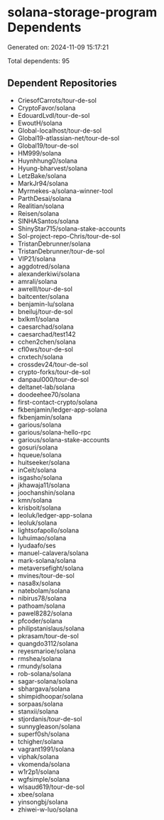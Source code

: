 # solana-storage-program Dependents

Generated on: 2024-11-09 15:17:21

Total dependents: 95

## Dependent Repositories

- CriesofCarrots/tour-de-sol
- CryptoFavor/solana
- EdouardLvdl/tour-de-sol
- EwoutH/solana
- Global-localhost/tour-de-sol
- Global19-atlassian-net/tour-de-sol
- Global19/tour-de-sol
- HM999/solana
- Huynhhung0/solana
- Hyung-bharvest/solana
- LetzBake/solana
- MarkJr94/solana
- Myrmekes-a/solana-winner-tool
- ParthDesai/solana
- Realitian/solana
- Reisen/solana
- SINHASantos/solana
- ShinyStar715/solana-stake-accounts
- Sol-project-repo-Chris/tour-de-sol
- TristanDebrunner/solana
- TristanDebrunner/tour-de-sol
- VIP21/solana
- aggdotred/solana
- alexanderkiwi/solana
- amrali/solana
- awrelll/tour-de-sol
- baitcenter/solana
- benjamin-lu/solana
- bneiluj/tour-de-sol
- bxlkm1/solana
- caesarchad/solana
- caesarchad/test142
- cchen2chen/solana
- cfl0ws/tour-de-sol
- cnxtech/solana
- crossdev24/tour-de-sol
- crypto-forks/tour-de-sol
- danpaul000/tour-de-sol
- deltanet-lab/solana
- doodeehee70/solana
- first-contact-crypto/solana
- fkbenjamin/ledger-app-solana
- fkbenjamin/solana
- garious/solana
- garious/solana-hello-rpc
- garious/solana-stake-accounts
- gosuri/solana
- hqueue/solana
- huitseeker/solana
- inCeit/solana
- isgasho/solana
- jkhawaja11/solana
- joochanshin/solana
- kmn/solana
- krisboit/solana
- leoluk/ledger-app-solana
- leoluk/solana
- lightsofapollo/solana
- luhuimao/solana
- lyudaafo/ses
- manuel-calavera/solana
- mark-solana/solana
- metaversefight/solana
- mvines/tour-de-sol
- nasa8x/solana
- natebolam/solana
- nibirus78/solana
- pathoam/solana
- pawel8282/solana
- pfcoder/solana
- philipstanislaus/solana
- pkrasam/tour-de-sol
- quangdo3112/solana
- reyesmarioe/solana
- rmshea/solana
- rmundy/solana
- rob-solana/solana
- sagar-solana/solana
- sbhargava/solana
- shimpidhoopar/solana
- sorpaas/solana
- stanxii/solana
- stjordanis/tour-de-sol
- sunnygleason/solana
- superf0sh/solana
- tchigher/solana
- vagrant1991/solana
- viphak/solana
- vkomenda/solana
- w1r2p1/solana
- wgfsimple/solana
- wlsaud619/tour-de-sol
- xbee/solana
- yinsongbj/solana
- zhiwei-w-luo/solana
